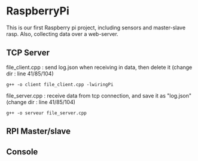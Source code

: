 # RaspberryPi
This is our first Raspberry pi project, including sensors and master-slave rasp. Also, collecting data over a web-server.

## TCP Server

file_client.cpp : send log.json when receiving in data, then delete it (change dir : line 41/85/104) 
```
g++ -o client file_client.cpp -lwiringPi
```

file_server.cpp : receive data from tcp connection, and save it as "log.json" (change dir : line 41/85/104) 
```
g++ -o serveur file_server.cpp
```

## RPI Master/slave


## Console 
